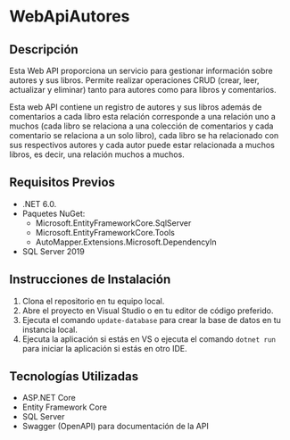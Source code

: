 # WebApiAutores


## Descripción

Esta Web API proporciona un servicio para gestionar información sobre autores y sus libros. Permite realizar operaciones CRUD (crear, leer, actualizar y eliminar) tanto para autores como para libros y comentarios.

Esta web API contiene un registro de autores y sus libros además de comentarios a cada libro esta relación corresponde a una relación uno a muchos (cada libro se relaciona a una colección de comentarios y cada comentario se relaciona a un solo libro), cada libro se ha relacionado con sus respectivos autores y cada autor puede estar relacionada a muchos libros, es decir, una relación muchos a muchos.

## Requisitos Previos 

* .NET 6.0.
* Paquetes NuGet:
  * Microsoft.EntityFrameworkCore.SqlServer
  * Microsoft.EntityFrameworkCore.Tools
  * AutoMapper.Extensions.Microsoft.DependencyIn
* SQL Server 2019

## Instrucciones de Instalación

1. Clona el repositorio en tu equipo local.
2. Abre el proyecto en Visual Studio o en tu editor de código preferido.
3. Ejecuta el comando `update-database` para crear la base de datos en tu instancia local.
4. Ejecuta la aplicación si estás en VS o ejecuta el comando `dotnet run` para iniciar la aplicación si estás en otro IDE.

## Tecnologías Utilizadas

- ASP.NET Core
- Entity Framework Core
- SQL Server
- Swagger (OpenAPI) para documentación de la API
